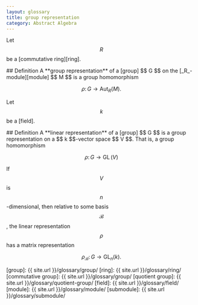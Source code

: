 ```yaml
---
layout: glossary
title: group representation
category: Abstract Algebra
---
```


Let $$\renewcommand\vec{\boldsymbol} R $$ be a [commutative ring][ring].

<div class="item" markdown="1">
## Definition
A **group representation** of a [group] $$ G $$ on the [_R_-module][module] $$ M $$ is a group homomorphism

$$ \rho \colon G \longrightarrow \operatorname{Aut}_R(M). $$

</div>

Let $$ k $$ be a [field].

<div class="item" markdown="1">
## Definition
A **linear representation** of a [group] $$ G $$ is a group representation on a $$ k $$-vector space $$ V $$. That is, a group homomorphism

$$ \rho \colon G \longrightarrow \operatorname{GL}(V) $$

If $$ V $$ is $$ n $$-dimensional, then relative to some basis $$ \mathcal{B} $$, the linear representation $$ \rho $$ has a matrix representation

$$ \rho_{\mathcal{B}} \colon G \longrightarrow \operatorname{GL}_n(k). $$

</div>

[group]: {{ site.url }}/glossary/group/
[ring]: {{ site.url }}/glossary/ring/
[commutative group]: {{ site.url }}/glossary/group/
[quotient group]: {{ site.url }}/glossary/quotient-group/
[field]: {{ site.url }}/glossary/field/
[module]: {{ site.url }}/glossary/module/
[submodule]: {{ site.url }}/glossary/submodule/